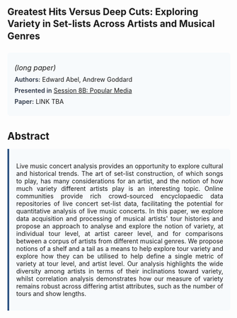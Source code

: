 
<style>    
    h2 {
        margin-top: 0;
        margin-bottom: 1.5rem;
        line-height: 1.3;
    }
    
    h3 {
        margin-top: 2rem;
        margin-bottom: 1rem;
        font-size: 1.4rem;
        font-weight:bold;
    }
    
    .metadata {
        background-color: #f7fafc;
        padding: 1rem;
        border-radius: 6px;
        margin-bottom: 2rem;
    }
    
    .metadata p {
        margin: 0.5rem 0;
    }
    
    .abstract {
        text-align: justify;
        padding: 1rem;
        background-color: #f7fafc;
        border-left: 4px solid #2c5282;
        border-radius: 0 6px 6px 0;
    }
    
    strong {
        color: #2d3748;
        font-weight: 600;
    }
</style>
<main role="main">
<h2>Greatest Hits Versus Deep Cuts: Exploring Variety in Set-lists Across Artists and Musical Genres</h2>

<section class="metadata">
<p style='font-size:1rem'><i>(long paper)</i></p>
<p><strong>Authors:</strong> Edward Abel, Andrew Goddard</p>
<p><strong>Presented in</strong> <a href="/programme/#session8B">Session 8B: Popular Media</a></p>
<p><strong>Paper:</strong> LINK TBA</p>
</section>

<section>
<h3>Abstract</h3>
<div class="abstract">
<p>Live music concert analysis provides an opportunity to explore cultural and historical trends.  The art of set-list construction, of which songs to play, has many considerations for an artist, and the notion of how much variety different artists play is an interesting topic.  Online communities provide rich crowd-sourced encyclopaedic data repositories of live concert set-list data, facilitating the potential for quantitative analysis of live music concerts.   In this paper, we explore data acquisition and processing of musical artists' tour histories and propose an approach to analyse and explore the notion of variety, at individual tour level, at artist career level, and for comparisons between a corpus of artists from different musical genres.  We propose notions of a shelf and a tail as a means to help explore tour variety and explore how they can be utilised to help define a single metric of variety at tour level, and artist level.  Our analysis highlights the wide diversity among artists in terms of their inclinations toward variety, whilst correlation analysis demonstrates how our measure of variety remains robust across differing artist attributes, such as the number of tours and show lengths.</p>
</div>
</section>
</main>